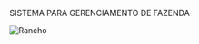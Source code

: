SISTEMA PARA GERENCIAMENTO DE FAZENDA

![Rancho](https://user-images.githubusercontent.com/30902898/90016134-f05ff800-dc7f-11ea-86e2-df1ae7da66b3.png)
